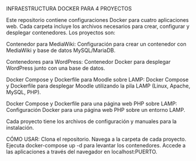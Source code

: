 INFRAESTRUCTURA DOCKER PARA 4 PROYECTOS

Este repositorio contiene configuraciones Docker para cuatro aplicaciones web. Cada carpeta incluye los archivos necesarios para crear, configurar y desplegar contenedores.
Los proyectos son:

Contenedor para MediaWiki: Configuración para crear un contenedor con MediaWiki y base de datos MySQL/MariaDB.

Contenedores para WordPress: Contenedor Docker para desplegar WordPress junto con una base de datos.

Docker Compose y Dockerfile para Moodle sobre LAMP: Docker Compose y Dockerfile para desplegar Moodle utilizando la pila LAMP (Linux, Apache, MySQL, PHP).

Docker Compose y Dockerfile para una página web PHP sobre LAMP: Configuración Docker para una página web PHP sobre un entorno LAMP.

Cada proyecto tiene los archivos de configuración y manuales para la instalación.

CÓMO USAR:
Clona el repositorio.
Navega a la carpeta de cada proyecto.
Ejecuta docker-compose up -d para levantar los contenedores.
Accede a las aplicaciones a través del navegador en localhost:PUERTO.
